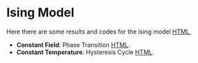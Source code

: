 # Ising Model

Here there are some results and codes for the ising model [HTML](https://jmsevillam.github.io/Dynamical_Systems/Ising/Ising.html),

- __Constant Field__: Phase Transition [HTML](https://jmsevillam.github.io/Dynamical_Systems/Ising/Field_cte.html).
- __Constant Temperature__: Hysteresis Cycle [HTML](https://jmsevillam.github.io/Dynamical_Systems/Ising/Temperature_cte.html).
